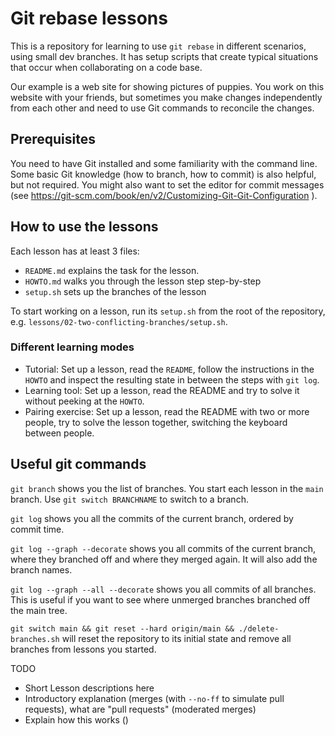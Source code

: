 # Git rebase lessons

This is a repository for learning to use `git rebase` in different
scenarios, using small dev branches. It has setup scripts that create
typical situations that occur when collaborating on a code base.

Our example is a web site for showing pictures of puppies. You work on
this website with your friends, but sometimes you make changes
independently from each other and need to use Git commands to reconcile
the changes.


## Prerequisites

You need to have Git installed and some familiarity with the command line.
Some basic Git knowledge (how to branch, how to commit) is also helpful,
but not required. You might also want to set the editor for commit messages 
(see https://git-scm.com/book/en/v2/Customizing-Git-Git-Configuration ).


## How to use the lessons

Each lesson has at least 3 files:

- `README.md` explains the task for the lesson.
- `HOWTO.md` walks you through the lesson step step-by-step
- `setup.sh` sets up the branches of the lesson

To start working on a lesson, run its `setup.sh` from the root of the
repository, e.g. `lessons/02-two-conflicting-branches/setup.sh`.

### Different learning modes

- Tutorial: Set up a lesson, read the `README`, follow the instructions in
	the `HOWTO` and inspect the resulting state in between the steps with
	`git log`.
- Learning tool: Set up a lesson, read the README and try to solve it
	without peeking at the `HOWTO`.
- Pairing exercise: Set up a lesson, read the README with two or more people, try to 
    solve the lesson together, switching the keyboard between people.


## Useful git commands

`git branch` shows you the list of branches. You start each lesson in the
`main` branch. Use `git switch BRANCHNAME` to switch to a branch.

`git log` shows you all the commits of the current branch, ordered by
commit time.

`git log --graph --decorate` shows you all commits of the current branch, where they
branched off and where they merged again. It will also add the branch
names.

`git log --graph --all --decorate` shows you all commits of all branches.
This is useful if you want to see where unmerged branches branched off
the main tree.

`git switch main && git reset --hard origin/main && ./delete-branches.sh`
will reset the repository to its initial state and remove all branches
from lessons you started.


TODO

- Short Lesson descriptions here
- Introductory explanation (merges (with `--no-ff` to simulate pull requests), what are "pull requests" (moderated
	merges)
- Explain how this works ()
